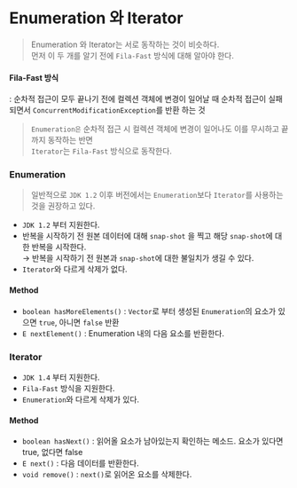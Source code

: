 # Enumeration 와 Iterator
> Enumeration 와 Iterator는 서로 동작하는 것이 비슷하다.  
> 먼저 이 두 개를 알기 전에 `Fila-Fast` 방식에 대해 알아야 한다.

#### Fila-Fast 방식
: 순차적 접근이 모두 끝나기 전에 컬렉션 객체에 변경이 일어날 때 순차적 접근이 실패되면서 `ConcurrentModificationException`를 반환 하는 것

>`Enumeration은` 순차적 접근 시 컬렉션 객체에 변경이 일어나도 이를 무시하고 끝까지 동작하는 반면   
>`Iterator`는 `Fila-Fast` 방식으로 동작한다.

### Enumeration
> 일반적으로 `JDK 1.2` 이후 버전에서는 `Enumeration`보다 `Iterator`를 사용하는 것을 권장하고 있다.
- `JDK 1.2` 부터 지원한다.
- 반복을 시작하기 전 원본 데이터에 대해 `snap-shot` 을 찍고 해당 `snap-shot`에 대한 반복을 시작한다.  
  &rarr; 반복을 시작하기 전 원본과 `snap-shot`에 대한 불일치가 생길 수 있다.
- `Iterator`와 다르게 삭제가 없다.

#### Method
- `boolean hasMoreElements()` : `Vector`로 부터 생성된 `Enumeration`의 요소가 있으면 `true`, 아니면 `false` 반환
- `E nextElement()` : Enumeration 내의 다음 요소를 반환한다. 


### Iterator
- `JDK 1.4` 부터 지원한다.
- `Fila-Fast` 방식을 지원한다.  
- `Enumeration`와 다르게 삭제가 있다.

#### Method
- `boolean hasNext()` : 읽어올 요소가 남아있는지 확인하는 메소드. 요소가 있다면 true, 없다면 false
- `E next()` : 다음 데이터를 반환한다.
- `void remove()` : `next()`로 읽어온 요소를 삭제한다.